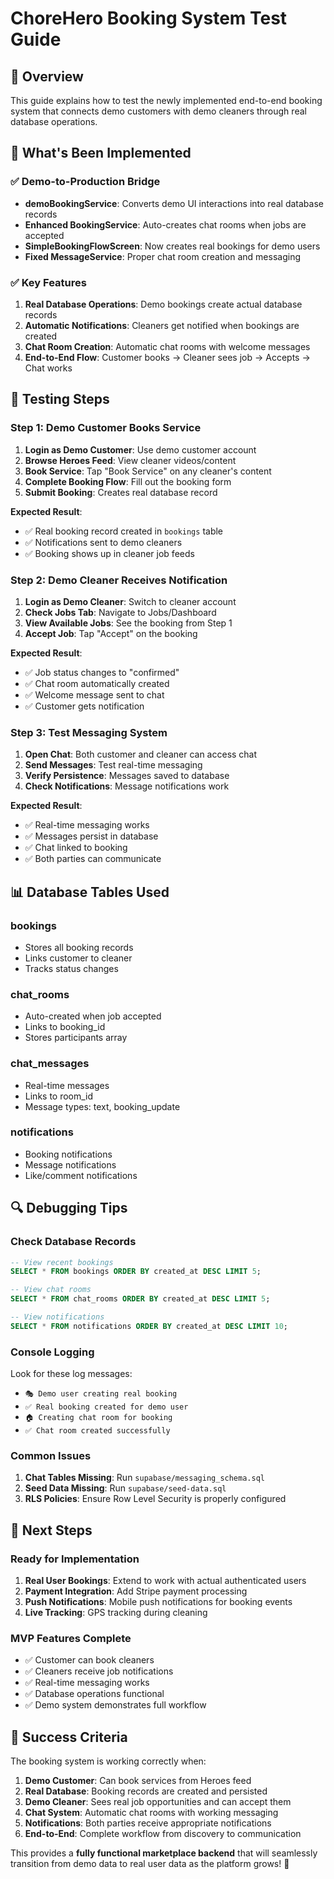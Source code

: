 # ChoreHero Booking System Test Guide

## 🎯 Overview
This guide explains how to test the newly implemented end-to-end booking system that connects demo customers with demo cleaners through real database operations.

## 🔧 What's Been Implemented

### ✅ **Demo-to-Production Bridge**
- **demoBookingService**: Converts demo UI interactions into real database records
- **Enhanced BookingService**: Auto-creates chat rooms when jobs are accepted
- **SimpleBookingFlowScreen**: Now creates real bookings for demo users
- **Fixed MessageService**: Proper chat room creation and messaging

### ✅ **Key Features**
1. **Real Database Operations**: Demo bookings create actual database records
2. **Automatic Notifications**: Cleaners get notified when bookings are created
3. **Chat Room Creation**: Automatic chat rooms with welcome messages
4. **End-to-End Flow**: Customer books → Cleaner sees job → Accepts → Chat works

## 🧪 Testing Steps

### **Step 1: Demo Customer Books Service**
1. **Login as Demo Customer**: Use demo customer account
2. **Browse Heroes Feed**: View cleaner videos/content
3. **Book Service**: Tap "Book Service" on any cleaner's content
4. **Complete Booking Flow**: Fill out the booking form
5. **Submit Booking**: Creates real database record

**Expected Result**: 
- ✅ Real booking record created in `bookings` table
- ✅ Notifications sent to demo cleaners
- ✅ Booking shows up in cleaner job feeds

### **Step 2: Demo Cleaner Receives Notification**
1. **Login as Demo Cleaner**: Switch to cleaner account
2. **Check Jobs Tab**: Navigate to Jobs/Dashboard
3. **View Available Jobs**: See the booking from Step 1
4. **Accept Job**: Tap "Accept" on the booking

**Expected Result**:
- ✅ Job status changes to "confirmed"
- ✅ Chat room automatically created
- ✅ Welcome message sent to chat
- ✅ Customer gets notification

### **Step 3: Test Messaging System**
1. **Open Chat**: Both customer and cleaner can access chat
2. **Send Messages**: Test real-time messaging
3. **Verify Persistence**: Messages saved to database
4. **Check Notifications**: Message notifications work

**Expected Result**:
- ✅ Real-time messaging works
- ✅ Messages persist in database
- ✅ Chat linked to booking
- ✅ Both parties can communicate

## 📊 Database Tables Used

### **bookings**
- Stores all booking records
- Links customer to cleaner
- Tracks status changes

### **chat_rooms**
- Auto-created when job accepted
- Links to booking_id
- Stores participants array

### **chat_messages**
- Real-time messages
- Links to room_id
- Message types: text, booking_update

### **notifications**
- Booking notifications
- Message notifications
- Like/comment notifications

## 🔍 Debugging Tips

### **Check Database Records**
```sql
-- View recent bookings
SELECT * FROM bookings ORDER BY created_at DESC LIMIT 5;

-- View chat rooms
SELECT * FROM chat_rooms ORDER BY created_at DESC LIMIT 5;

-- View notifications
SELECT * FROM notifications ORDER BY created_at DESC LIMIT 10;
```

### **Console Logging**
Look for these log messages:
- `🎭 Demo user creating real booking`
- `✅ Real booking created for demo user`
- `🏠 Creating chat room for booking`
- `✅ Chat room created successfully`

### **Common Issues**
1. **Chat Tables Missing**: Run `supabase/messaging_schema.sql`
2. **Seed Data Missing**: Run `supabase/seed-data.sql`
3. **RLS Policies**: Ensure Row Level Security is properly configured

## 🚀 Next Steps

### **Ready for Implementation**
1. **Real User Bookings**: Extend to work with actual authenticated users
2. **Payment Integration**: Add Stripe payment processing
3. **Push Notifications**: Mobile push notifications for booking events
4. **Live Tracking**: GPS tracking during cleaning

### **MVP Features Complete**
- ✅ Customer can book cleaners
- ✅ Cleaners receive job notifications
- ✅ Real-time messaging works
- ✅ Database operations functional
- ✅ Demo system demonstrates full workflow

## 🎯 Success Criteria

The booking system is working correctly when:

1. **Demo Customer**: Can book services from Heroes feed
2. **Real Database**: Booking records are created and persisted
3. **Demo Cleaner**: Sees real job opportunities and can accept them
4. **Chat System**: Automatic chat rooms with working messaging
5. **Notifications**: Both parties receive appropriate notifications
6. **End-to-End**: Complete workflow from discovery to communication

This provides a **fully functional marketplace backend** that will seamlessly transition from demo data to real user data as the platform grows! 🎉